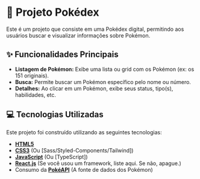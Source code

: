 # 🔴 Projeto Pokédex

Este é um projeto que consiste em uma Pokédex digital, permitindo aos usuários buscar e visualizar informações sobre Pokémon.


## ✨ Funcionalidades Principais

* **Listagem de Pokémon:** Exibe uma lista ou grid com os Pokémon (ex: os 151 originais).
* **Busca:** Permite buscar um Pokémon específico pelo nome ou número.
* **Detalhes:** Ao clicar em um Pokémon, exibe seus status, tipo(s), habilidades, etc.


## 💻 Tecnologias Utilizadas

Este projeto foi construído utilizando as seguintes tecnologias:

* **[HTML5](https://developer.mozilla.org/pt-BR/docs/Web/HTML)**
* **[CSS3](https://developer.mozilla.org/pt-BR/docs/Web/CSS)** (Ou [Sass/Styled-Components/Tailwind])
* **[JavaScript](https://developer.mozilla.org/pt-BR/docs/Web/JavaScript)** (Ou [TypeScript])
* **[React.js](https://pt-br.reactjs.org/)** (Se você usou um framework, liste aqui. Se não, apague.)
* Consumo da **[PokéAPI](https://pokeapi.co/)** (A fonte de dados dos Pokémon)

